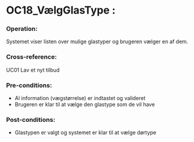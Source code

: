 # OC18_VælgGlasType :

### Operation:
Systemet viser listen over mulige glastyper og brugeren vælger en af dem.

### Cross-reference:
UC01 Lav et nyt tilbud

### Pre-conditions:
- Al information (vægstørrelse) er indtastet og valideret
- Brugeren er klar til at vælge den glastype som de vil have

### Post-conditions:
- Glastypen er valgt og systemet er klar til at vælge dørtype

